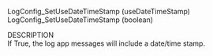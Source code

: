 ﻿   LogConfig_SetUseDateTimeStamp (useDateTimeStamp)     LogConfig_SetUseDateTimeStamp (boolean)          DESCRIPTION       If True, the log app messages will include a date/time stamp.      